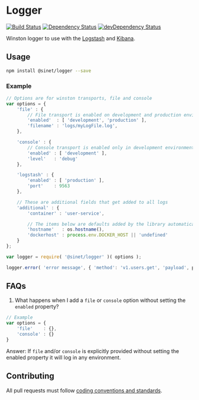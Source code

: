# Logger
[![Build Status][ci-badge]][ci-badge-link]
[![Dependency Status][david-badge]][david-badge-link]
[![devDependency Status][david-dev-badge]][david-dev-badge-link]

Winston logger to use with the [Logstash](https://www.elastic.co/products/logstash) and [Kibana](https://www.elastic.co/products/kibana).

## Usage

```bash
npm install @sinet/logger --save
```

### Example
```javascript
// Options are for winston transports, file and console
var options = {
	'file' : {
		// File transport is enabled on development and production environment
		'enabled'  : [ 'development', 'production' ],
		'filename' : 'logs/myLogFile.log',
	},

	'console' : {
		// Console transport is enabled only in development environment
		'enabled' : [ 'development' ],
		'level'   : 'debug'
	},

	'logstash' : {
		'enabled' : [ 'production' ],
		'port'    : 9563
	},

	// These are additional fields that get added to all logs
	'additional' : {
		'container' : 'user-service',

		// The items below are defaults added by the library automatically
		'hostname'   : os.hostname(),
		'dockerhost' : process.env.DOCKER_HOST || 'undefined'
	}
};

var logger = require( '@sinet/logger' )( options );

logger.error( 'error message', { 'method': 'v1.users.get', 'payload', payload } );
```

## FAQs

1. What happens when I add a `file` or `console` option without setting the `enabled` property?
```javascript
// Example
var options = {
	'file'    : {},
	'console' : {}
}
```

Answer:
If `file` and/or `console` is explicitly provided without setting the enabled property it will log in any environment.


## Contributing
All pull requests must follow [coding conventions and standards](https://github.com/School-Improvement-Network/coding-conventions).

[david-badge]: https://david-dm.org/School-Improvement-Network/logger.svg
[david-badge-link]: https://david-dm.org/School-Improvement-Network/logger
[david-dev-badge]: https://david-dm.org/School-Improvement-Network/logger/dev-status.svg
[david-dev-badge-link]: https://david-dm.org/School-Improvement-Network/logger
[david-dev-badge-link]: https://david-dm.org/School-Improvement-Network/logger#info=devDependencies
[ci-badge]: https://circleci.com/gh/School-Improvement-Network/logger.svg?style=shield
[ci-badge-link]: https://circleci.com/gh/School-Improvement-Network/logger
